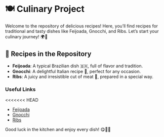 # 🍽️ Culinary Project

Welcome to the repository of delicious recipes! Here, you’ll find recipes for traditional and tasty dishes like Feijoada, Gnocchi, and Ribs. Let’s start your culinary journey! 🌍🍴

## 🍲 Recipes in the Repository

- **Feijoada**: A typical Brazilian dish 🇧🇷, full of flavor and tradition.
- **Gnocchi**: A delightful Italian recipe 🍝, perfect for any occasion.
- **Ribs**: A juicy and irresistible cut of meat 🥩, prepared in a special way.

### Useful Links
<<<<<<< HEAD
- [Feijoada](./Feijoada/recipe.md)
- [Gnocchi](./Nhoque/recipe.md)
- [Ribs](./Costela/recipe.md)

Good luck in the kitchen and enjoy every dish! 😋👨‍🍳

